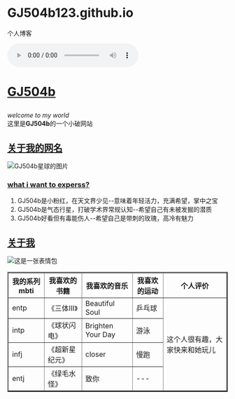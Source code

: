 # GJ504b123.github.io
个人博客
<!DOCTYPE html>
<html lang="ch">
<head>
    <meta charset="UTF-8">
    <meta name="viewport" content="width=device-width, initial-scale=1.0">
    <title>
        GJ504b
    </title>
 <link rel="stylesheet" href="./color.css">
</head>
<body>
    <audio src="./STRlighT - 天気の子.mp3" controls>天气之子</audio>
    <h1>
    <p><ins><a href="https://www.bilibili.com/video/BV147421f73Z/?spm_id_from=333.337.search-card.all.click&vd_source=30fab2b167cfdf13d099d98337b28c77" target="blank">GJ504b</a></ins>
    </p>
    </h1>
    <p>
       <em>welcome to my world</em> <br>
    这里是<strong>GJ504b</strong>的一个小破网站<br>
    </p>
    <h2><ins>关于我的网名</ins></h2>
    <img src="./F62F36FB5D8C217A8220974726617DF3.jpg" title="这是星球GJ504b" alt="GJ504b星球的图片">

<h3><ins>what i want to experss?</ins></h3>
<ol>
<li>GJ504b是小粉红，在天文界少见--意味着年轻活力，充满希望，掌中之宝</li>
<li>GJ504b是气态行星，打破学术界常规认知--希望自己有未被发掘的潜质</li>
<li>GJ504b好看但有毒能伤人--希望自己是带刺的玫瑰，高冷有魅力</li>   
</ol>
<h2><ins>关于我</ins></h2>
<img src="./7F2FC13679CA67BF6066886389C4E1A4.jpg" alt="这是一张表情包" title="嘿嘿uu们好~">
<table border="2">
    <thead>
        <tr>
        <th>我的系列mbti</th>
        <th>我喜欢的书籍</th>
        <th>我喜欢的音乐</th>
        <th>我喜欢的运动</th>
        <th>个人评价</th>
        </tr>
    </thead>
    <tbody>
        <tr>
        <td>entp</td>
        <td>《三体Ⅲ》</td>
        <td>Beautiful Soul</td>
        <td>乒乓球</td>
        <td rowspan="4">这个人很有趣，大家快来和她玩儿</td>
        </tr>
        <tr>
        <td>intp</td>
        <td>《球状闪电》</td>
        <td>Brighten Your Day</td>
        <td>游泳</td>
        </tr>
        <tr>
        <td>infj</td>
        <td>《超新星纪元》</td>
        <td>closer</td>
        <td>慢跑</td>
        </tr>
        <tr>
        <td>entj</td>
        <td>《绿毛水怪》</td>
        <td>致你</td>
        <td>---</td>
        </tr>
    </tbody>
</table>
</form>
</body>
</html>






